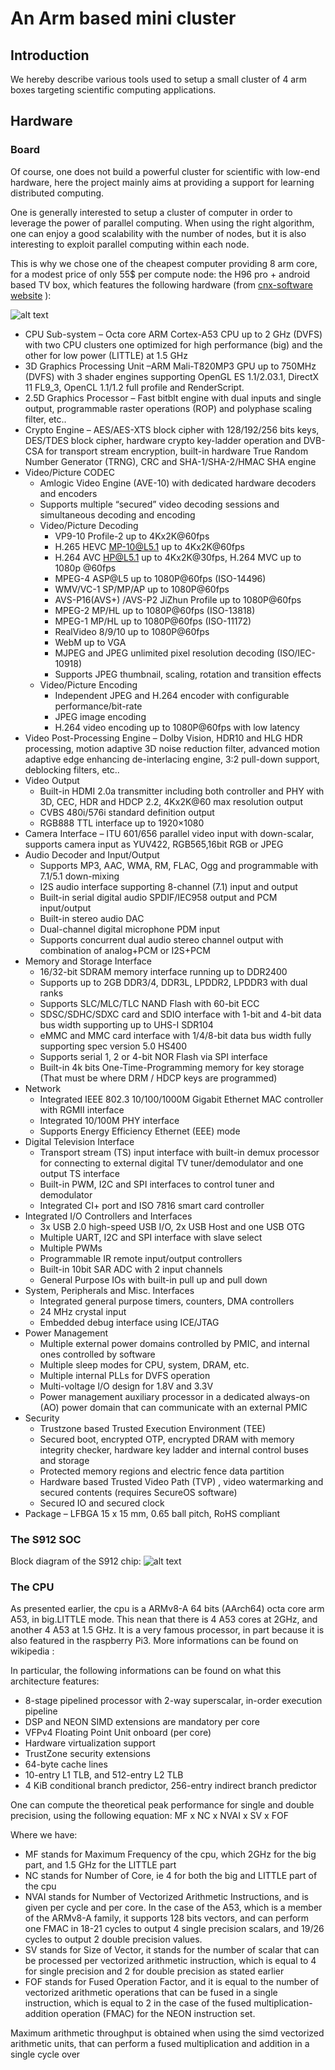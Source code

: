 <style TYPE="text/css">
code.has-jax {font: inherit; font-size: 100%; background: inherit; border: inherit;}
</style>
<script type="text/x-mathjax-config">
MathJax.Hub.Config({
    tex2jax: {
        inlineMath: [['$','$'], ['\\(','\\)']],
        skipTags: ['script', 'noscript', 'style', 'textarea', 'pre'] // removed 'code' entry
    }
});
MathJax.Hub.Queue(function() {
    var all = MathJax.Hub.getAllJax(), i;
    for(i = 0; i < all.length; i += 1) {
        all[i].SourceElement().parentNode.className += ' has-jax';
    }
});
</script>
<script type="text/javascript" src="http://cdn.mathjax.org/mathjax/latest/MathJax.js?config=TeX-AMS-MML_HTMLorMML"></script>


# An Arm based mini cluster

## Introduction

We hereby describe various tools used to setup a small cluster of 4 arm boxes targeting scientific computing applications.

## Hardware

### Board
Of course, one does not build a powerful cluster for scientific with low-end hardware, here the project mainly aims at providing a support for learning distributed computing.

One is generally interested to setup a cluster of computer in order to leverage the power of parallel computing. When using the right algorithm, one can enjoy a good scalability with the number of nodes, but it is also interesting to exploit parallel computing within each node.

This is why we chose one of the cheapest computer providing 8 arm core, for a modest price of only 55\$ per compute node: the H96 pro + android based TV box, which features the following hardware (from [cnx-software website](http://www.cnx-software.com/2016/04/06/amlogic-s912-processor-specifications/) ):

![alt text](../img/adpic.jpg "Ad picture")

* CPU Sub-system –  Octa core ARM Cortex-A53 CPU up to 2 GHz (DVFS) with two CPU clusters one optimized for high performance (big) and the other for low power (LITTLE) at 1.5 GHz
* 3D Graphics Processing Unit –ARM Mali-T820MP3 GPU up to 750MHz (DVFS) with 3 shader engines supporting OpenGL ES 1.1/2.03.1, DirectX 11 FL9_3, OpenCL 1.1/1.2 full profile and RenderScript.
* 2.5D Graphics Processor – Fast bitblt engine with dual inputs and single output, programmable raster operations (ROP) and polyphase scaling filter, etc..
* Crypto Engine – AES/AES-XTS block cipher with 128/192/256 bits keys, DES/TDES block cipher, hardware crypto key-ladder operation and DVB-CSA for transport stream encryption,  built-in hardware True Random Number Generator (TRNG), CRC and SHA-1/SHA-2/HMAC SHA engine
* Video/Picture CODEC
  * Amlogic Video Engine (AVE-10) with dedicated hardware decoders and encoders
  * Supports multiple “secured” video decoding sessions and simultaneous decoding and encoding
  * Video/Picture Decoding
    * VP9-10 Profile-2 up to 4Kx2K@60fps
    * H.265 HEVC MP-10@L5.1 up to 4Kx2K@60fps
    * H.264 AVC HP@L5.1 up to 4Kx2K@30fps, H.264 MVC up to 1080p @60fps
    * MPEG-4 ASP@L5 up to 1080P@60fps (ISO-14496)
    * WMV/VC-1 SP/MP/AP up to 1080P@60fps
    * AVS-P16(AVS+) /AVS-P2 JiZhun Profile up to 1080P@60fps
    * MPEG-2 MP/HL up to 1080P@60fps (ISO-13818)
    * MPEG-1 MP/HL up to 1080P@60fps (ISO-11172)
    * RealVideo 8/9/10 up to 1080P@60fps
    * WebM up to VGA
    * MJPEG and JPEG unlimited pixel resolution decoding (ISO/IEC-10918)
    * Supports JPEG thumbnail, scaling, rotation and transition effects
  * Video/Picture Encoding
    * Independent JPEG and H.264 encoder with configurable performance/bit-rate
    * JPEG image encoding
    * H.264 video encoding up to 1080P@60fps with low latency
* Video Post-Processing Engine – Dolby Vision, HDR10 and HLG HDR processing, motion adaptive 3D noise reduction filter, advanced motion adaptive edge enhancing de-interlacing engine, 3:2 pull-down support, deblocking filters, etc..
* Video Output
  * Built-in HDMI 2.0a transmitter including both controller and PHY with 3D, CEC, HDR and HDCP 2.2, 4Kx2K@60 max resolution output
  * CVBS 480i/576i standard definition output
  * RGB888 TTL interface up to 1920×1080
* Camera Interface – ITU 601/656 parallel video input with down-scalar, supports camera input as YUV422, RGB565,16bit RGB or JPEG
* Audio Decoder and Input/Output
  * Supports MP3, AAC, WMA, RM, FLAC, Ogg and programmable with 7.1/5.1 down-mixing
  * I2S audio interface supporting 8-channel (7.1) input and output
  * Built-in serial digital audio SPDIF/IEC958 output and PCM input/output
  * Built-in stereo audio DAC
  * Dual-channel digital microphone PDM input
  * Supports concurrent dual audio stereo channel output with combination of analog+PCM or I2S+PCM
* Memory and Storage Interface
  * 16/32-bit SDRAM memory interface running up to DDR2400
  * Supports up to 2GB DDR3/4, DDR3L, LPDDR2, LPDDR3 with dual ranks
  * Supports SLC/MLC/TLC NAND Flash with 60-bit ECC
  * SDSC/SDHC/SDXC card and SDIO interface with 1-bit and 4-bit data bus width supporting up to UHS-I SDR104
  * eMMC and MMC card interface with 1/4/8-bit data bus width fully supporting spec version 5.0 HS400
  * Supports serial 1, 2 or 4-bit NOR Flash via SPI interface
  * Built-in 4k bits One-Time-Programming memory for key storage (That must be where DRM / HDCP keys are programmed)
* Network
  * Integrated IEEE 802.3 10/100/1000M Gigabit Ethernet MAC controller with RGMII interface
  * Integrated 10/100M PHY interface
  * Supports Energy Efficiency Ethernet (EEE) mode
* Digital Television Interface
  * Transport stream (TS) input interface with built-in demux processor for connecting to external digital TV tuner/demodulator and one output TS interface
  * Built-in PWM, I2C and SPI interfaces to control tuner and demodulator
  * Integrated CI+ port and ISO 7816 smart card controller
* Integrated I/O Controllers and Interfaces
  * 3x USB 2.0 high-speed USB I/O, 2x USB Host and one USB OTG
  * Multiple UART, I2C and SPI interface with slave select
  * Multiple PWMs
  * Programmable IR remote input/output controllers
  * Built-in 10bit SAR ADC with 2 input channels
  * General Purpose IOs with built-in pull up and pull down
* System, Peripherals and Misc. Interfaces
  * Integrated general purpose timers, counters, DMA controllers
  * 24 MHz crystal input
  * Embedded debug interface using ICE/JTAG
* Power Management
  * Multiple external power domains controlled by PMIC, and internal ones controlled by software
  * Multiple sleep modes for CPU, system, DRAM, etc.
  * Multiple internal PLLs for DVFS operation
  * Multi-voltage I/O design for 1.8V and 3.3V
  * Power management auxiliary processor in a dedicated always-on (AO) power domain that can communicate with an external PMIC
* Security
  * Trustzone based Trusted Execution Environment (TEE)
  * Secured boot, encrypted OTP, encrypted DRAM with memory integrity checker, hardware key ladder and internal control buses and storage
  * Protected memory regions and electric fence data partition
  * Hardware based Trusted Video Path (TVP) , video watermarking and secured contents (requires SecureOS software)
  * Secured IO and secured clock
* Package – LFBGA 15 x 15 mm, 0.65 ball pitch, RoHS compliant

### The S912 SOC

Block diagram of the S912 chip:
![alt text](../img/Amlogic_S912_Block_Diagram.png "BlockDiagram")


### The CPU

As presented earlier, the cpu is a ARMv8-A 64 bits (AArch64) octa core arm A53, in big.LITTLE mode. This nean that there is 4 A53 cores at 2GHz, and another 4 A53 at 1.5 GHz. It is a very famous processor, in part because it is also featured in the raspberry Pi3.
More informations can be found on wikipedia : [](https://www.arm.com/products/processors/cortex-a/cortex-a53-processor.php)

In particular, the following informations can be found on what this architecture features:
* 8-stage pipelined processor with 2-way superscalar, in-order execution pipeline
* DSP and NEON SIMD extensions are mandatory per core
* VFPv4 Floating Point Unit onboard (per core)
* Hardware virtualization support
* TrustZone security extensions
* 64-byte cache lines
* 10-entry L1 TLB, and 512-entry L2 TLB
* 4 KiB conditional branch predictor, 256-entry indirect branch predictor

One can compute the theoretical peak performance for single and double precision, using the following equation:
MF x NC x NVAI x SV x FOF


Where we have:
* MF stands for Maximum Frequency of the cpu, which 2GHz for the big part, and 1.5 GHz for the LITTLE part
* NC stands for Number of Core, ie 4 for both the big and LITTLE part of the cpu
* NVAI stands for Number of Vectorized Arithmetic Instructions, and is given per cycle and per core. In the case of the A53, which is a member of the ARMv8-A family, it supports 128 bits vectors, and can perform one FMAC in 18-21 cycles to output 4 single precision scalars, and 19/26 cycles to output 2 double precision values.
* SV stands for Size of Vector, it stands for the number of scalar that can be processed per vectorized arithmetic instruction, which is equal to 4 for single precision and 2 for double precision as stated earlier
* FOF stands for Fused Operation Factor, and it is equal to the number of vectorized arithmetic operations that can be fused in a single instruction, which is equal to 2 in the case of the fused multiplication-addition operation (FMAC) for the NEON instruction set.

Maximum arithmetic throughput is obtained when using the simd vectorized arithmetic units, that can perform a fused multiplication and addition in a single cycle over

